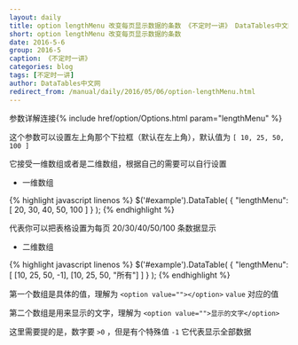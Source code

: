 ```yaml
---
layout: daily
title: option lengthMenu 改变每页显示数据的条数 《不定时一讲》 DataTables中文网
short: option lengthMenu 改变每页显示数据的条数
date: 2016-5-6
group: 2016-5
caption: 《不定时一讲》
categories: blog
tags: [不定时一讲]
author: DataTables中文网
redirect_from: /manual/daily/2016/05/06/option-lengthMenu.html
---
```

参数详解连接{% include href/option/Options.html param="lengthMenu" %}

这个参数可以设置左上角那个下拉框（默认在左上角），默认值为 `[ 10, 25, 50, 100 ]`

它接受一维数组或者是二维数组，根据自己的需要可以自行设置

* 一维数组
<!--more-->

{% highlight javascript linenos %}
$('#example').DataTable( {
  "lengthMenu": [ 20, 30, 40, 50, 100 ]
} );
{% endhighlight %}

代表你可以把表格设置为每页 20/30/40/50/100 条数据显示

* 二维数组

{% highlight javascript linenos %}
$('#example').DataTable( {
  "lengthMenu": [ [10, 25, 50, -1], [10, 25, 50, "所有"] ]
 } );
{% endhighlight %}

第一个数组是具体的值，理解为 `<option value=""></option>`  `value` 对应的值

第二个数组是用来显示的文字，理解为 `<option value="">显示的文字</option>`

这里需要提的是，数字要 `>0` ，但是有个特殊值 `-1` 它代表显示全部数据